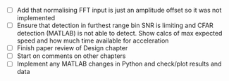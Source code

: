 - [ ] Add that normalising FFT input is just an amplitude offset so it was not implemented
- [ ] Ensure that detection in furthest range bin SNR is limiting and CFAR detection (MATLAB) is not able to detect. Show calcs of max expected speed and how much time available for acceleration
- [ ] Finish paper review of Design chapter
- [ ] Start on comments on other chapters
- [ ] Implement any MATLAB changes in Python and check/plot results and data

